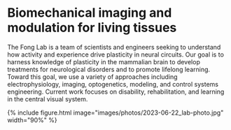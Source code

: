---
---
# Biomechanical imaging and modulation for living tissues
The Fong Lab is a team of scientists and engineers seeking to understand how activity and experience drive plasticity in neural circuits.  Our goal is to harness knowledge of plasticity in the mammalian brain to develop treatments for neurological disorders and to promote lifelong learning.  Toward this goal, we use a variety of approaches including electrophysiology, imaging, optogenetics, modeling, and control systems engineering.  Current work focuses on disability, rehabilitation, and learning in the central visual system.

{%
  include figure.html
  image="images/photos/2023-06-22_lab-photo.jpg"
  width="90%"
%}
